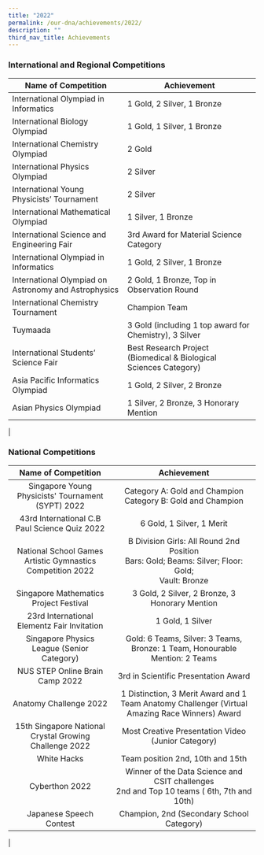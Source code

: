 ```yaml
---
title: "2022"
permalink: /our-dna/achievements/2022/
description: ""
third_nav_title: Achievements
---
```

### **International and Regional Competitions**

| Name of Competition | Achievement |
|---|---|
| International Olympiad in Informatics  | 1 Gold, 2 Silver, 1 Bronze |
| International Biology Olympiad | 1 Gold, 1 Silver, 1 Bronze |
| International Chemistry Olympiad  | 2 Gold      |
| International Physics Olympiad | 2 Silver |
| International Young Physicists’ Tournament  | 2 Silver |
| International Mathematical Olympiad | 1 Silver, 1 Bronze |
| International Science and Engineering Fair  | 3rd Award for Material Science Category  |
| International Olympiad in Informatics	  | 1 Gold, 2 Silver, 1 Bronze   |
| International Olympiad on Astronomy and Astrophysics  | 2 Gold, 1 Bronze, Top in Observation Round  |
| International Chemistry Tournament  | Champion Team  |
| Tuymaada  | 3 Gold (including 1 top award for Chemistry), 3 Silver   |
| International Students’ Science Fair  | Best Research Project (Biomedical & Biological Sciences Category)  |
| Asia Pacific Informatics Olympiad  | 1 Gold, 2 Silver, 2 Bronze  |
| Asian Physics Olympiad |  1 Silver, 2 Bronze, 3 Honorary Mention |
|

### **National Competitions**

| Name of Competition  | Achievement |
|:---:|:---:|
| Singapore Young Physicists' Tournament (SYPT) 2022 | Category A: Gold and Champion<br>Category B: Gold and Champion |
| 43rd International C.B Paul Science Quiz 2022 | 6 Gold, 1 Silver, 1 Merit |
| National School Games Artistic Gymnastics Competition 2022 | B Division Girls: All Round 2nd Position<br>Bars: Gold; Beams: Silver; Floor: Gold;<br>Vault: Bronze |
|  Singapore Mathematics Project Festival | 3 Gold, 2 Silver, 2 Bronze, 3 Honorary Mention |
|  23rd International Elementz Fair Invitation | 1 Gold, 1 Silver  |
| Singapore Physics League (Senior Category)  | Gold: 6 Teams, Silver: 3 Teams, Bronze: 1 Team, Honourable Mention: 2 Teams |
| NUS STEP Online Brain Camp 2022   | 3rd in Scientific Presentation Award  |
|  Anatomy Challenge 2022  | 1 Distinction, 3 Merit Award and 1 Team Anatomy Challenger (Virtual Amazing Race Winners) Award  |
|  15th Singapore National Crystal Growing Challenge 2022 | Most Creative Presentation Video (Junior Category)  |
|  White Hacks | Team position 2nd, 10th and 15th  |
|  Cyberthon 2022 | Winner of the Data Science and CSIT challenges<br>2nd and Top 10 teams ( 6th, 7th and 10th)  |
|  Japanese Speech Contest | Champion, 2nd (Secondary School Category)  |
|